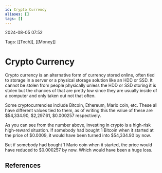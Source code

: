 ```yaml
---
id: Crypto Currency
aliases: []
tags: []
---
```


2024-08-05 07:52

Tags: [[Tech]], [[Money]]


# Crypto Currency
Crypto currency is an alternative form of currency stored online, often tied to storage in a server or a physical storage solution like an HDD or SSD. It cannot be stolen from people physically unless the HDD or SSD storing it is stolen but the chances of that are pretty low since they are usually inside of a computer and only taken out not that often.

Some cryptocurrencies include Bitcoin, Ethereum, Mario coin, etc.  These all have different values tied to them, as of writing this the value of these are $54,334.90, $2,297.61, $0.000257 respectively. 

As you can see from the number above, investing in crypto is a high-risk high-reward situation. If somebody had bought 1 Bitcoin when it started at the price of $0.0009, it would have been turned into $54,334.90 by now.

But if somebody had bought 1 Mario coin when it started, the price would have reduced to $0.000257 by now. Which would have been a huge loss.


## References

